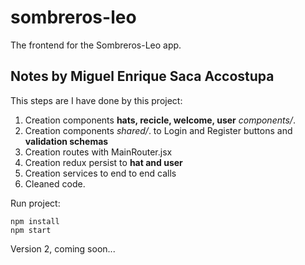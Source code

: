 # sombreros-leo

The frontend for the Sombreros-Leo app.<br>

## Notes by Miguel Enrique Saca Accostupa
This steps are I have done by this project:
1. Creation components **hats, recicle, welcome, user** *components/*.
2. Creation components *shared/*. to Login and Register buttons and **validation schemas**
3. Creation routes with MainRouter.jsx
4. Creation redux persist to **hat and user**
5. Creation services to end to end calls 
6. Cleaned code.

Run project:<br>

    npm install
    npm start

Version 2, coming soon...
